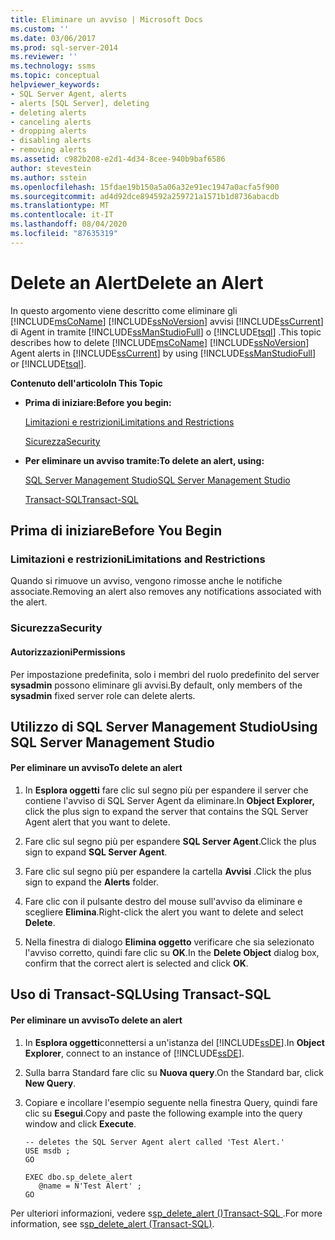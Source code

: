 ```yaml
---
title: Eliminare un avviso | Microsoft Docs
ms.custom: ''
ms.date: 03/06/2017
ms.prod: sql-server-2014
ms.reviewer: ''
ms.technology: ssms
ms.topic: conceptual
helpviewer_keywords:
- SQL Server Agent, alerts
- alerts [SQL Server], deleting
- deleting alerts
- canceling alerts
- dropping alerts
- disabling alerts
- removing alerts
ms.assetid: c982b208-e2d1-4d34-8cee-940b9baf6586
author: stevestein
ms.author: sstein
ms.openlocfilehash: 15fdae19b150a5a06a32e91ec1947a0acfa5f900
ms.sourcegitcommit: ad4d92dce894592a259721a1571b1d8736abacdb
ms.translationtype: MT
ms.contentlocale: it-IT
ms.lasthandoff: 08/04/2020
ms.locfileid: "87635319"
---
```

# <a name="delete-an-alert"></a><span data-ttu-id="4e4eb-102">Delete an Alert</span><span class="sxs-lookup"><span data-stu-id="4e4eb-102">Delete an Alert</span></span>
  <span data-ttu-id="4e4eb-103">In questo argomento viene descritto come eliminare gli [!INCLUDE[msCoName](../../includes/msconame-md.md)] [!INCLUDE[ssNoVersion](../../includes/ssnoversion-md.md)] avvisi [!INCLUDE[ssCurrent](../../includes/sscurrent-md.md)] di Agent in tramite [!INCLUDE[ssManStudioFull](../../includes/ssmanstudiofull-md.md)] o [!INCLUDE[tsql](../../includes/tsql-md.md)] .</span><span class="sxs-lookup"><span data-stu-id="4e4eb-103">This topic describes how to delete [!INCLUDE[msCoName](../../includes/msconame-md.md)] [!INCLUDE[ssNoVersion](../../includes/ssnoversion-md.md)] Agent alerts in [!INCLUDE[ssCurrent](../../includes/sscurrent-md.md)] by using [!INCLUDE[ssManStudioFull](../../includes/ssmanstudiofull-md.md)] or [!INCLUDE[tsql](../../includes/tsql-md.md)].</span></span>  
  
 <span data-ttu-id="4e4eb-104">**Contenuto dell'articolo**</span><span class="sxs-lookup"><span data-stu-id="4e4eb-104">**In This Topic**</span></span>  
  
-   <span data-ttu-id="4e4eb-105">**Prima di iniziare:**</span><span class="sxs-lookup"><span data-stu-id="4e4eb-105">**Before you begin:**</span></span>  
  
     [<span data-ttu-id="4e4eb-106">Limitazioni e restrizioni</span><span class="sxs-lookup"><span data-stu-id="4e4eb-106">Limitations and Restrictions</span></span>](#Restrictions)  
  
     [<span data-ttu-id="4e4eb-107">Sicurezza</span><span class="sxs-lookup"><span data-stu-id="4e4eb-107">Security</span></span>](#Security)  
  
-   <span data-ttu-id="4e4eb-108">**Per eliminare un avviso tramite:**</span><span class="sxs-lookup"><span data-stu-id="4e4eb-108">**To delete an alert, using:**</span></span>  
  
     [<span data-ttu-id="4e4eb-109">SQL Server Management Studio</span><span class="sxs-lookup"><span data-stu-id="4e4eb-109">SQL Server Management Studio</span></span>](#SSMSProcedure)  
  
     [<span data-ttu-id="4e4eb-110">Transact-SQL</span><span class="sxs-lookup"><span data-stu-id="4e4eb-110">Transact-SQL</span></span>](#TsqlProcedure)  
  
##  <a name="before-you-begin"></a><a name="BeforeYouBegin"></a> <span data-ttu-id="4e4eb-111">Prima di iniziare</span><span class="sxs-lookup"><span data-stu-id="4e4eb-111">Before You Begin</span></span>  
  
###  <a name="limitations-and-restrictions"></a><a name="Restrictions"></a> <span data-ttu-id="4e4eb-112">Limitazioni e restrizioni</span><span class="sxs-lookup"><span data-stu-id="4e4eb-112">Limitations and Restrictions</span></span>  
 <span data-ttu-id="4e4eb-113">Quando si rimuove un avviso, vengono rimosse anche le notifiche associate.</span><span class="sxs-lookup"><span data-stu-id="4e4eb-113">Removing an alert also removes any notifications associated with the alert.</span></span>  
  
###  <a name="security"></a><a name="Security"></a> <span data-ttu-id="4e4eb-114">Sicurezza</span><span class="sxs-lookup"><span data-stu-id="4e4eb-114">Security</span></span>  
  
####  <a name="permissions"></a><a name="Permissions"></a> <span data-ttu-id="4e4eb-115">Autorizzazioni</span><span class="sxs-lookup"><span data-stu-id="4e4eb-115">Permissions</span></span>  
 <span data-ttu-id="4e4eb-116">Per impostazione predefinita, solo i membri del ruolo predefinito del server **sysadmin** possono eliminare gli avvisi.</span><span class="sxs-lookup"><span data-stu-id="4e4eb-116">By default, only members of the **sysadmin** fixed server role can delete alerts.</span></span>  
  
##  <a name="using-sql-server-management-studio"></a><a name="SSMSProcedure"></a> <span data-ttu-id="4e4eb-117">Utilizzo di SQL Server Management Studio</span><span class="sxs-lookup"><span data-stu-id="4e4eb-117">Using SQL Server Management Studio</span></span>  
  
#### <a name="to-delete-an-alert"></a><span data-ttu-id="4e4eb-118">Per eliminare un avviso</span><span class="sxs-lookup"><span data-stu-id="4e4eb-118">To delete an alert</span></span>  
  
1.  <span data-ttu-id="4e4eb-119">In **Esplora oggetti** fare clic sul segno più per espandere il server che contiene l'avviso di SQL Server Agent da eliminare.</span><span class="sxs-lookup"><span data-stu-id="4e4eb-119">In **Object Explorer,** click the plus sign to expand the server that contains the SQL Server Agent alert that you want to delete.</span></span>  
  
2.  <span data-ttu-id="4e4eb-120">Fare clic sul segno più per espandere **SQL Server Agent**.</span><span class="sxs-lookup"><span data-stu-id="4e4eb-120">Click the plus sign to expand **SQL Server Agent**.</span></span>  
  
3.  <span data-ttu-id="4e4eb-121">Fare clic sul segno più per espandere la cartella **Avvisi** .</span><span class="sxs-lookup"><span data-stu-id="4e4eb-121">Click the plus sign to expand the **Alerts** folder.</span></span>  
  
4.  <span data-ttu-id="4e4eb-122">Fare clic con il pulsante destro del mouse sull'avviso da eliminare e scegliere **Elimina**.</span><span class="sxs-lookup"><span data-stu-id="4e4eb-122">Right-click the alert you want to delete and select **Delete**.</span></span>  
  
5.  <span data-ttu-id="4e4eb-123">Nella finestra di dialogo **Elimina oggetto** verificare che sia selezionato l'avviso corretto, quindi fare clic su **OK**.</span><span class="sxs-lookup"><span data-stu-id="4e4eb-123">In the **Delete Object** dialog box, confirm that the correct alert is selected and click **OK**.</span></span>  
  
##  <a name="using-transact-sql"></a><a name="TsqlProcedure"></a> <span data-ttu-id="4e4eb-124">Uso di Transact-SQL</span><span class="sxs-lookup"><span data-stu-id="4e4eb-124">Using Transact-SQL</span></span>  
  
#### <a name="to-delete-an-alert"></a><span data-ttu-id="4e4eb-125">Per eliminare un avviso</span><span class="sxs-lookup"><span data-stu-id="4e4eb-125">To delete an alert</span></span>  
  
1.  <span data-ttu-id="4e4eb-126">In **Esplora oggetti**connettersi a un'istanza del [!INCLUDE[ssDE](../../includes/ssde-md.md)].</span><span class="sxs-lookup"><span data-stu-id="4e4eb-126">In **Object Explorer**, connect to an instance of [!INCLUDE[ssDE](../../includes/ssde-md.md)].</span></span>  
  
2.  <span data-ttu-id="4e4eb-127">Sulla barra Standard fare clic su **Nuova query**.</span><span class="sxs-lookup"><span data-stu-id="4e4eb-127">On the Standard bar, click **New Query**.</span></span>  
  
3.  <span data-ttu-id="4e4eb-128">Copiare e incollare l'esempio seguente nella finestra Query, quindi fare clic su **Esegui**.</span><span class="sxs-lookup"><span data-stu-id="4e4eb-128">Copy and paste the following example into the query window and click **Execute**.</span></span>  
  
    ```  
    -- deletes the SQL Server Agent alert called 'Test Alert.'  
    USE msdb ;  
    GO  
  
    EXEC dbo.sp_delete_alert  
       @name = N'Test Alert' ;  
    GO  
    ```  
  
 <span data-ttu-id="4e4eb-129">Per ulteriori informazioni, vedere s[sp_delete_alert &#40;&#41;Transact-SQL ](/sql/relational-databases/system-stored-procedures/sp-delete-alert-transact-sql).</span><span class="sxs-lookup"><span data-stu-id="4e4eb-129">For more information, see s[sp_delete_alert &#40;Transact-SQL&#41;](/sql/relational-databases/system-stored-procedures/sp-delete-alert-transact-sql).</span></span>  
  
  
